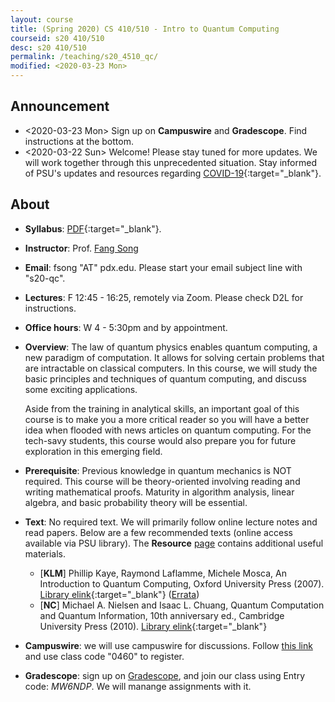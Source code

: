 ```yaml
---
layout: course
title: (Spring 2020) CS 410/510 - Intro to Quantum Computing
courseid: s20 410/510
desc: s20 410/510
permalink: /teaching/s20_4510_qc/
modified: <2020-03-23 Mon>
---
```


## Announcement
*  <2020-03-23 Mon> Sign up on **Campuswire** and
   **Gradescope**. Find instructions at the bottom.
*  <2020-03-22 Sun> Welcome! Please stay tuned for more updates. We
   will work together through this unprecedented situation. Stay
   informed of PSU's updates and resources regarding
   [COVID-19](https://www.pdx.edu/coronavirus-response){:target="_blank"}.

## About
*  **Syllabus**:
   [PDF]({{base}}/teaching/s20_4510_qc/s20_qc_syllabus_update.pdf){:target="_blank"}. 
*  **Instructor**: Prof. [Fang Song]({{base}}/) 
*  **Email**: fsong "AT" pdx.edu. Please start your email subject line
   with "s20-qc". 
*  **Lectures**: F 12:45 - 16:25, remotely via Zoom. Please check D2L for
   instructions.
*  **Office hours**: W 4 - 5:30pm and by appointment. 
*  **Overview**: The law of quantum physics enables quantum computing,
   a new paradigm of computation. It allows for solving certain
   problems that are intractable on classical computers. In this
   course, we will study the basic principles and techniques of
   quantum computing, and discuss some exciting applications. 
   
   Aside from the training in analytical skills, an important goal of
   this course is to make you a more critical reader so you will have
   a better idea when flooded with news articles on quantum
   computing. For the tech-savy students, this course would also
   prepare you for future exploration in this emerging field.
*  **Prerequisite**: Previous knowledge in quantum mechanics is NOT
   required. This course will be theory-oriented involving reading and
   writing mathematical proofs. Maturity in algorithm analysis, linear
   algebra, and basic probability theory will be essential.
*  **Text**: No required text. We will primarily follow online lecture
   notes and read papers. Below are a few recommended texts (online
   access available via PSU library). The **Resource**
   [page]({{base}}/teaching/s20_4510_qc/resource/) contains additional
   useful materials.
    *  [**KLM**] Phillip Kaye, Raymond Laflamme, Michele Mosca, An
       Introduction to Quantum Computing, Oxford University Press
       (2007). [Library
       elink](https://search.library.pdx.edu/permalink/f/p82vj0/CP71189200070001451){:target="_blank"}
       ([Errata](http://qcintro.com/))
    *  [**NC**] Michael A. Nielsen and Isaac L. Chuang, Quantum Computation and Quantum Information, 10th anniversary ed., Cambridge University Press (2010). [Library elink](https://search.library.pdx.edu/permalink/f/p82vj0/CP51230839460001451){:target="_blank"}
*  **Campuswire**: we will use campuswire for discussions. Follow
   [this link](https://campuswire.com/p/G3AC6F26F) and use class code
   "0460" to register.
*  **Gradescope**: sign up on
   [Gradescope](https://www.gradescope.com/), and join our class using
   Entry code: _MW6NDP_. We will manange assignments with it.
